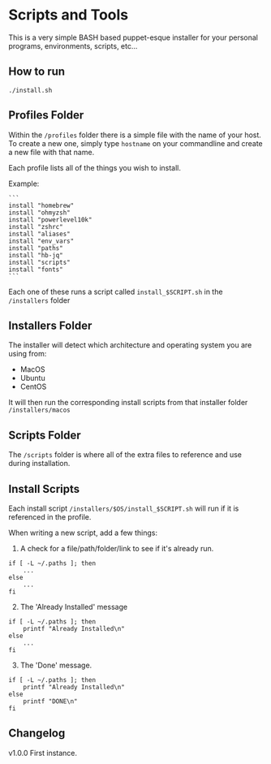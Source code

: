 # Scripts and Tools

This is a very simple BASH based puppet-esque installer for your personal programs, environments, scripts, etc...

## How to run

`./install.sh`

## Profiles Folder

Within the `/profiles` folder there is a simple file with the name of your host. To create a new one, simply type `hostname` on your commandline and create a new file with that name.

Each profile lists all of the things you wish to install.

Example:

    ```
    install "homebrew"
    install "ohmyzsh"
    install "powerlevel10k"
    install "zshrc"
    install "aliases"
    install "env_vars"
    install "paths"
    install "hb-jq"
    install "scripts"
    install "fonts"
    ```

Each one of these runs a script called `install_$SCRIPT.sh` in the `/installers` folder

## Installers Folder

The installer will detect which architecture and operating system you are using from:
- MacOS
- Ubuntu
- CentOS

It will then run the corresponding install scripts from that installer folder `/installers/macos`

## Scripts Folder

The `/scripts` folder is where all of the extra files to reference and use during installation.

## Install Scripts

Each install script `/installers/$OS/install_$SCRIPT.sh` will run if it is referenced in the profile.

When writing a new script, add a few things:

1. A check for a file/path/folder/link to see if it's already run.

```
if [ -L ~/.paths ]; then
    ...
else
    ...
fi
```

2. The 'Already Installed' message

```
if [ -L ~/.paths ]; then
    printf "Already Installed\n"
else
    ...
fi
```

3. The 'Done' message.

```
if [ -L ~/.paths ]; then
    printf "Already Installed\n"
else
    printf "DONE\n"
fi
```

## Changelog


v1.0.0
First instance.